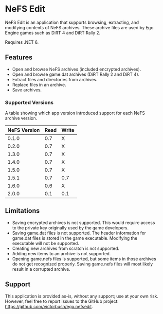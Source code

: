 # NeFS Edit

NeFS Edit is an application that supports browsing, extracting, and modifying contents of NeFS archives. These archive files are used by Ego Engine games such as DiRT 4 and DiRT Rally 2.

Requires .NET 6.

## Features
- Open and browse NeFS archives (included encrypted archives).
- Open and browse game.dat archives (DiRT Rally 2 and DiRT 4).
- Extract files and directories from archives.
- Replace files in an archive.
- Save archives.

### Supported Versions
A table showing which app version introduced support for each NeFS archive version.

| NeFS Version | Read | Write |
|--------------|------|-------|
| 0.1.0        | 0.7  | X     |
| 0.2.0        | 0.7  | X     |
| 1.3.0        | 0.7  | X     |
| 1.4.0        | 0.7  | X     |
| 1.5.0        | 0.7  | X     |
| 1.5.1        | 0.7  | 0.7   |
| 1.6.0        | 0.6  | X     |
| 2.0.0        | 0.1  | 0.1   |

## Limitations
- Saving encrypted archives is not supported. This would require access to the private key originally used by the game developers.
- Saving game.dat files is not supported. The header information for game.dat files is stored in the game executable. Modifying the executable will not be supported.
- Creating new archives from scratch is not supported.
- Adding new items to an archive is not supported.
- Opening game.nefs files is supported, but some items in those archives do not get recognized properly. Saving game.nefs files will most likely result in a corrupted archive.

## Support

This application is provided as-is, without any support; use at your own risk. However, feel free to report issues to the GitHub project: https://github.com/victorbush/ego.nefsedit.
